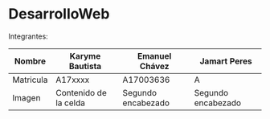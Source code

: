 # DesarrolloWeb

Integrantes:

| Nombre | Karyme Bautista | Emanuel Chávez | Jamart Peres | 
| ------------- | ------------- | ------------- | ------------- |
| Matricula  | A17xxxx  | A17003636 | A | 
| Imagen  | Contenido de la celda  | Segundo encabezado | Segundo encabezado | 
